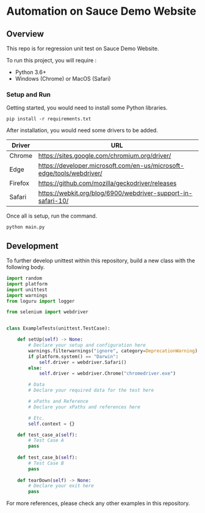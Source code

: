 # Automation on Sauce Demo Website

## Overview

This repo is for regression unit test on Sauce Demo Website. 

To run this project, you will require :

- Python 3.6+
- Windows (Chrome) or MacOS (Safari)

### Setup and Run

Getting started, you would need to install some Python libraries.

`pip install -r requirements.txt`

After installation, you would need some drivers to be added.

| Driver  | URL |
| ------------- | ------------- |
| Chrome  | https://sites.google.com/chromium.org/driver/  |
| Edge  | https://developer.microsoft.com/en-us/microsoft-edge/tools/webdriver/  |
| Firefox  | https://github.com/mozilla/geckodriver/releases  |
| Safari  | https://webkit.org/blog/6900/webdriver-support-in-safari-10/  |

Once all is setup, run the command.

`python main.py`

## Development

To further develop unittest within this repository, build a new class with the following body.

```python
import random
import platform
import unittest
import warnings
from loguru import logger

from selenium import webdriver


class ExampleTests(unittest.TestCase):

    def setUp(self) -> None:
        # Declare your setup and configuration here
        warnings.filterwarnings("ignore", category=DeprecationWarning)
        if platform.system() == "Darwin":
            self.driver = webdriver.Safari()
        else:
            self.driver = webdriver.Chrome("chromedriver.exe")

        # Data
        # Declare your required data for the test here

        # xPaths and Reference
        # Declare your xPaths and references here

        # Etc.
        self.context = {}

    def test_case_a(self):
        # Test Case A
        pass
    
    def test_case_b(self):
        # Test Case B
        pass
    
    def tearDown(self) -> None:
        # Declare your exit here
        pass
```

For more references, please check any other examples in this repository.

